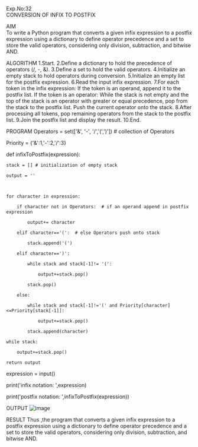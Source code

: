 Exp.No:32  
CONVERSION OF INFIX TO POSTFIX

AIM  
To write a Python program that converts a given infix expression to a postfix expression using a dictionary to define operator precedence and a set to store the valid operators, considering only division, subtraction, and bitwise AND.

ALGORITHM
1.Start.
2.Define a dictionary to hold the precedence of operators (/, -, &).
3.Define a set to hold the valid operators.
4.Initialize an empty stack to hold operators during conversion.
5.Initialize an empty list for the postfix expression.
6.Read the input infix expression.
7.For each token in the infix expression:
If the token is an operand, append it to the postfix list.
If the token is an operator:
While the stack is not empty and the top of the stack is an operator with greater or equal precedence, pop from the stack to the postfix list.
Push the current operator onto the stack.
8.After processing all tokens, pop remaining operators from the stack to the postfix list.
9.Join the postfix list and display the result.
10.End.

PROGRAM
Operators = set(['&', '-', '/','(',')']) # collection of Operators

Priority = {'&':1,'-':2,'/':3} 
 
def infixToPostfix(expression): 

    stack = [] # initialization of empty stack

    output = '' 

    

    for character in expression:

        if character not in Operators:  # if an operand append in postfix expression

            output+= character

        elif character=='(':  # else Operators push onto stack

            stack.append('(')

        elif character==')':

            while stack and stack[-1]!= '(':

                output+=stack.pop()

            stack.pop()

        else: 

            while stack and stack[-1]!='(' and Priority[character]<=Priority[stack[-1]]:

                output+=stack.pop()

            stack.append(character)

    while stack:

        output+=stack.pop()

    return output


expression = input()

print('infix notation: ',expression)

print('postfix notation: ',infixToPostfix(expression))

OUTPUT
![image](https://github.com/user-attachments/assets/73a7eacc-73b5-4122-a74d-7a86c41e38c1)

RESULT
Thus ,the program that converts a given infix expression to a postfix expression using a dictionary to define operator precedence and a set to store the valid operators, considering only division, subtraction, and bitwise AND.



